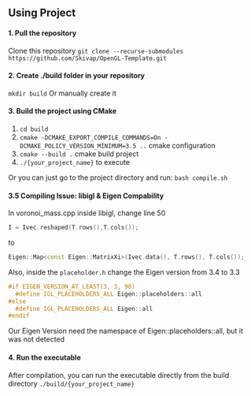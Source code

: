 ## Using Project

#### 1. Pull the repository
Clone this repository
`git clone --recurse-submodules https://github.com/Skivap/OpenGL-Template.git`

#### 2. Create ./build folder in your repository
`mkdir build`
Or manually create it

#### 3. Build the project using CMake
1. `cd build`
2. `cmake -DCMAKE_EXPORT_COMPILE_COMMANDS=On -DCMAKE_POLICY_VERSION_MINIMUM=3.5 ..` cmake configuration
3. `cmake --build .` cmake build project
4. `./{your_project_name}` to execute

Or you can just go to the project directory and run:
`bash compile.sh`

#### 3.5 Compiling Issue: libigl & Eigen Compability

In voronoi_mass.cpp inside libigl, change line 50
```cpp
I = Ivec.reshaped(T.rows(),T.cols());
```
to
```cpp
Eigen::Map<const Eigen::MatrixXi>(Ivec.data(), T.rows(), T.cols());
```

Also, inside the `placeholder.h` change the Eigen version from 3.4 to 3.3
```cpp
#if EIGEN_VERSION_AT_LEAST(3, 3, 90)
  #define IGL_PLACEHOLDERS_ALL Eigen::placeholders::all
#else
  #define IGL_PLACEHOLDERS_ALL Eigen::all
#endif
```

Our Eigen Version need the namespace of Eigen::placeholders::all, but it was not detected


#### 4. Run the executable
After compilation, you can run the executable directly from the build directory `./build/{your_project_name}`
